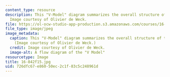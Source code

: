 ```yaml
---
content_type: resource
description: This "V-Model" diagram summarizes the overall structure of this course.
  Image courtesy of Olivier de Weck.
file: https://ol-ocw-studio-app-production.s3.amazonaws.com/courses/16-842-fundamentals-of-systems-engineering-fall-2015/726dfc67e86050ec2c1f83c5c248961d_16-842f15.gif
file_type: image/jpeg
image_metadata:
  caption: This "V-Model" diagram summarizes the overall structure of this course.
    (Image courtesy of Olivier de Weck.)
  credit: Image courtesy of Olivier de Weck.
  image-alt: A flow diagram of the "V Model"
resourcetype: Image
title: 16-842f15.jpg
uid: 726dfc67-e860-50ec-2c1f-83c5c248961d
---
```

